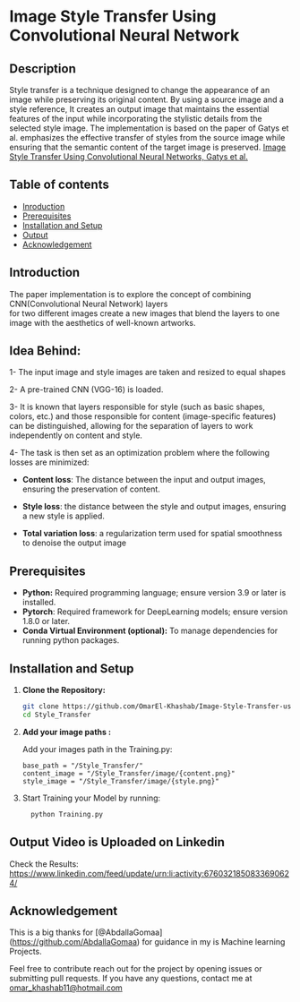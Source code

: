 # Image Style Transfer Using Convolutional Neural Network 

##  Description
Style transfer is a technique designed to change the appearance of an image while preserving its original content. 
By using a source image and a style reference, It creates an output image that maintains the essential features of the input while incorporating the stylistic details from the selected style image. 
The implementation is based on the paper of Gatys et al. emphasizes the effective transfer of styles from the source image while ensuring that the semantic content of the target image is preserved.
[Image Style Transfer Using Convolutional Neural Networks, Gatys et al.](https://www.cv-foundation.org/openaccess/content_cvpr_2016/papers/Gatys_Image_Style_Transfer_CVPR_2016_paper.pdf)  

## Table of contents
* [Inroduction](#Introducation)
* [Prerequisites](#prerequisites)
* [Installation and Setup](#Installation_and_Setup)
* [Output](#Technologies)
* [Acknowledgement](#Acknowledgement)

## Introduction
The paper implementation is to explore the concept of combining CNN(Convolutional Neural Network) layers   
for two different images create a new images that blend the layers to one image 
with the aesthetics of well-known artworks.

## Idea Behind:

1- The input image and style images are taken and resized to equal shapes

2- A pre-trained CNN (VGG-16) is loaded.

3- It is known that layers responsible for style (such as basic shapes, colors, etc.) and those responsible for content (image-specific features) 
 can be distinguished, allowing for the separation of layers to work independently on content and style. 

4- The task is then set as an optimization problem where the following losses are minimized: 

- **Content loss**: The distance between the input and output images, ensuring the preservation of content.

- **Style loss**: the distance between the style and output images, ensuring a new style is applied.

- **Total variation loss**: a regularization term used for spatial smoothness to denoise the output image
	
## Prerequisites

- **Python:** Required programming language; ensure version 3.9 or later is installed.
- **Pytorch**: Required framework for DeepLearning models; ensure version 1.8.0 or later.
- **Conda Virtual Environment (optional):** To manage dependencies for running python packages.

## Installation and Setup

1. **Clone the Repository:**

	```sh
	git clone https://github.com/OmarEl-Khashab/Image-Style-Transfer-using-CNN.git
	cd Style_Transfer
	```

2.  **Add your image paths :**

	Add your images path in the Training.py:

	```
	base_path = "/Style_Transfer/"
	content_image = "/Style_Transfer/image/{content.png}"
	style_image = "/Style_Transfer/image/{style.png}"
	```
3. Start Training your Model by running:

 	```sh
	  python Training.py
	```

## Output Video is Uploaded on Linkedin 
Check the Results:
https://www.linkedin.com/feed/update/urn:li:activity:6760321850833690624/

## Acknowledgement

This is a big thanks for [@AbdallaGomaa] (https://github.com/AbdallaGomaa) for guidance in my is Machine learning Projects.

Feel free to contribute reach out for the project by opening issues or submitting pull requests. If you have any questions, contact me at omar_khashab11@hotmail.com

